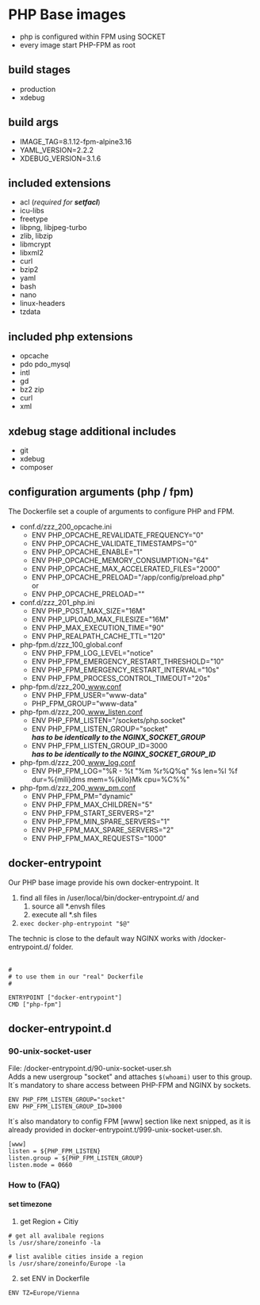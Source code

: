 # PHP Base images
* php is configured within FPM using SOCKET
* every image start PHP-FPM as root

## build stages
- production
- xdebug

## build args
- IMAGE_TAG=8.1.12-fpm-alpine3.16
- YAML_VERSION=2.2.2
- XDEBUG_VERSION=3.1.6

## included extensions
- acl (_required for **setfacl**_)
- icu-libs
- freetype
- libpng, libjpeg-turbo
- zlib, libzip
- libmcrypt
- libxml2
- curl
- bzip2
- yaml
- bash
- nano
- linux-headers
- tzdata

## included php extensions
- opcache
- pdo pdo_mysql
- intl
- gd
- bz2 zip
- curl
- xml

## xdebug stage additional includes
- git
- xdebug
- composer

## configuration arguments (php / fpm) ####
The Dockerfile set a couple of arguments to configure PHP and FPM.

- conf.d/zzz_200_opcache.ini 
  - ENV PHP_OPCACHE_REVALIDATE_FREQUENCY="0"
  - ENV PHP_OPCACHE_VALIDATE_TIMESTAMPS="0"
  - ENV PHP_OPCACHE_ENABLE="1"
  - ENV PHP_OPCACHE_MEMORY_CONSUMPTION="64"
  - ENV PHP_OPCACHE_MAX_ACCELERATED_FILES="2000"
  - ENV PHP_OPCACHE_PRELOAD="/app/config/preload.php"<br>
   or
  - ENV PHP_OPCACHE_PRELOAD=""
- conf.d/zzz_201_php.ini
  - ENV PHP_POST_MAX_SIZE="16M"
  - ENV PHP_UPLOAD_MAX_FILESIZE="16M"
  - ENV PHP_MAX_EXECUTION_TIME="90"
  - ENV PHP_REALPATH_CACHE_TTL="120"
- php-fpm.d/zzz_100_global.conf
  - ENV PHP_FPM_LOG_LEVEL="notice"
  - ENV PHP_FPM_EMERGENCY_RESTART_THRESHOLD="10"
  - ENV PHP_FPM_EMERGENCY_RESTART_INTERVAL="10s"
  - ENV PHP_FPM_PROCESS_CONTROL_TIMEOUT="20s"
- php-fpm.d/zzz_200_www.conf
  - ENV PHP_FPM_USER="www-data"
  - PHP_FPM_GROUP="www-data"
- php-fpm.d/zzz_200_www_listen.conf
  - ENV PHP_FPM_LISTEN="/sockets/php.socket"
  - ENV PHP_FPM_LISTEN_GROUP="socket"<br>
    _**has to be identically to the NGINX_SOCKET_GROUP**_
  - ENV PHP_FPM_LISTEN_GROUP_ID=3000<br>
    _**has to be identically to the NGINX_SOCKET_GROUP_ID**_
- php-fpm.d/zzz_200_www_log.conf
  - ENV PHP_FPM_LOG="%R - %t \"%m %r%Q%q\" %s len=%l %f dur=%{mili}dms mem=%{kilo}Mk cpu=%C%%"
- php-fpm.d/zzz_200_www_pm.conf
  - ENV PHP_FPM_PM="dynamic"
  - ENV PHP_FPM_MAX_CHILDREN="5"
  - ENV PHP_FPM_START_SERVERS="2"
  - ENV PHP_FPM_MIN_SPARE_SERVERS="1"
  - ENV PHP_FPM_MAX_SPARE_SERVERS="2"
  - ENV PHP_FPM_MAX_REQUESTS="1000"

## docker-entrypoint
Our PHP base image provide his own docker-entrypoint. It
1. find all files in /user/local/bin/docker-entrypoint.d/ and
   1. source all *.envsh files
   2. execute all *.sh files
2. ``exec docker-php-entrypoint "$@"``
 
The technic is close to the default way NGINX works with /docker-entrypoint.d/ folder.<br><br>
```
#
# to use them in our "real" Dockerfile
#

ENTRYPOINT ["docker-entrypoint"]
CMD ["php-fpm"]
```
## docker-entrypoint.d
### 90-unix-socket-user
File: /docker-entrypoint.d/90-unix-socket-user.sh<br>
Adds a new usergroup "socket" and attaches ```$(whoami)``` user to this group.<br>
It´s mandatory to share access between PHP-FPM and NGINX by sockets.
```
ENV PHP_FPM_LISTEN_GROUP="socket"
ENV PHP_FPM_LISTEN_GROUP_ID=3000
```
It´s also mandatory to config FPM [www] section like next snipped, as it is already provided in docker-entrypoint.t/999-unix-socket-user.sh.
```
[www]
listen = ${PHP_FPM_LISTEN}
listen.group = ${PHP_FPM_LISTEN_GROUP}
listen.mode = 0660
```

### How to (FAQ)
#### set timezone
1. get Region + Citiy
```
# get all avalibale regions
ls /usr/share/zoneinfo -la

# list avalible cities inside a region
ls /usr/share/zoneinfo/Europe -la
```
2. set ENV in Dockerfile
```
ENV TZ=Europe/Vienna
```
   